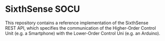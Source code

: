 # SixthSense SOCU

This repository contains a reference implementation of the SixthSense REST
API, which specifies the communication of the Higher-Order Control Unit
(e.g. a Smartphone) with the Lower-Order Control Uni (e.g. an Arduino).

